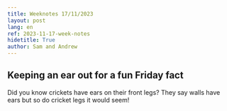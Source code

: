 ```yaml
---
title: Weeknotes 17/11/2023
layout: post
lang: en
ref: 2023-11-17-week-notes
hidetitle: True
author: Sam and Andrew
---
```



## Keeping an ear out for a fun Friday fact ##

Did you know crickets have ears on their front legs? They say walls have ears but so do cricket legs it would seem!
